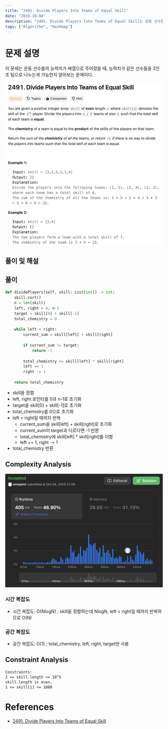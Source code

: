 ```yaml
---
title: "2491. Divide Players Into Teams of Equal Skill"
date: "2024-10-04"
description: "2491. Divide Players Into Teams of Equal Skill는 운동 선수들의 능력치가 배열으로 주어졌을 때, 능력치가 같은 선수들을 2인조 팀으로 나누는게 가능한지 알아보는 문제이다."
tags: ["Algorithm", "Hashmap"]
---
```


# 문제 설명
이 문제는 운동 선수들의 능력치가 배열으로 주어졌을 때, 능력치가 같은 선수들을 2인조 팀으로 나누는게 가능한지 알아보는 문제이다.

![2491](../../../images/LEET/2491/2491.png)

## 풀이 및 해설


## 풀이
```python
def dividePlayers(self, skill: List[int]) -> int:
    skill.sort()
    n = len(skill)
    left, right = 0, n-1
    target = skill[0] + skill[-1]
    total_chemistry = 0

    while left < right:
        current_sum = skill[left] + skill[right]

        if current_sum != target:
            return -1
        
        total_chemistry += skill[left] * skill[right]
        left += 1
        right -= 1
    
    return total_chemistry
```
- skill을 정렬
- left, right 포인터를 0과 n-1로 초기화
- target을 skill[0] + skill[-1]로 초기화
- total_chemistry를 0으로 초기화
- left < right일 때까지 반복
    - current_sum을 skill[left] + skill[right]로 초기화
    - current_sum이 target과 다르다면 -1 반환
    - total_chemistry에 skill[left] * skill[right]를 더함
    - left += 1, right -= 1
- total_chemistry 반환

## Complexity Analysis
![tc](../../../images/LEET/2491/tc.png)

### 시간 복잡도
- 시간 복잡도: O(NlogN) ; skill을 정렬하는데 NlogN, left < right일 때까지 반복하므로 O(N)

### 공간 복잡도
- 공간 복잡도: O(1) ; total_chemistry, left, right, target만 사용

## Constraint Analysis
```
Constraints:
2 <= skill.length <= 10^5
skill.length is even.
1 <= skill[i] <= 1000
```

# References
- [2491. Divide Players Into Teams of Equal Skill](https://leetcode.com/problems/divide-players-into-teams-of-equal-skill/)